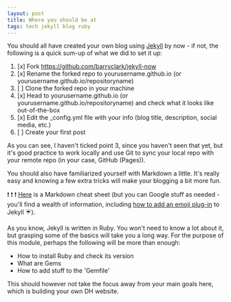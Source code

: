 ```yaml
---
layout: post
title: Where you should be at
tags: tech jekyll blog ruby
---
```

You should all have created your own blog using [Jekyll](https://jekyllrb.com) by now - if not, the following is a quick sum-up of what we did to set it up:

1. [x] Fork https://github.com/barryclark/jekyll-now
2. [x] Rename the forked repo to yourusername.github.io (or yourusername.github.io/repositoryname)
3. [ ] Clone the forked repo in your machine
4. [x] Head to yourusername.github.io (or yourusername.github.io/repositoryname) and check what it looks like out-of-the-box
5. [x] Edit the _config.yml file with your info (blog title, description, social media, etc.)
6. [ ] Create your first post

As you can see, I haven't ticked point 3, since you haven't seen that yet, but it's good practice to work locally and use Git to sync your local repo with your remote repo (in your case, GitHub (Pages)).

You should also have familiarized yourself with Markdown a little. It's really easy and knowing a few extra tricks will make your blogging a bit more fun. 

:exclamation: :exclamation: :exclamation: [Here](https://guides.github.com/pdfs/markdown-cheatsheet-online.pdf) is a Markdown cheat sheet (but you can Google stuff as needed - you'll find a wealth of information, including [how to add an emoji plug-in](https://github.com/jekyll/jemoji) to Jekyll  :umbrella:). 

As you know, Jekyll is written in Ruby. You won't need to know a lot about it, but grasping some of the basics will take you a long way. For the purpose of this module, perhaps the following will be more than enough:
- How to install Ruby and check its version
- What are Gems
- How to add stuff to the 'Gemfile'

This should however not take the focus away from your main goals here, which is building your own DH website.